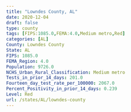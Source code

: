 ```yaml
---
title: "Lowndes County, AL"
date: 2020-12-04
draft: false
type: county
tags: [FIPS:1085.0,FEMA:4.0,Medium metro,Red]
categories: [AL]
County: Lowndes County
State: AL
FIPS: 1085.0
FEMA_Region: 4.0
Population: 9726.0
NCHS_Urban_Rural_Classification: Medium metro
Tests_in_prior_14_days: 201.0
Fourteen_day_test_rate_per_100000: 2067.0
Percent_Positivity_in_prior_14_days: 0.239
Level: Red
url: /states/AL/lowndes-county
---
```



